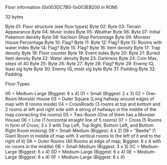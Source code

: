 Floor information (0x003DC7B0-0x003EB200 in ROM)

32 bytes

Byte 01: Floor structure (see floor types)
Byte 02:
Byte 03: Terrain Appearance
Byte 04: Music index
Byte 05: Weather
Byte 06:
Byte 07: Initial Pokemon density
Byte 08: Kecleon Shop Percentage
Byte 09: Monster House Percentage
Byte 10: Flag?
Byte 11:
Byte 12: Flag?
Byte 13: Rooms with water index
Byte 14: Flag?
Byte 15: Flag?
Byte 16: Item density
Byte 17: Trap density
Byte 18: Floor counter
Byte 19: Event index
Byte 20:
Byte 21: Buried Item density
Byte 22: Water density
Byte 23: Darkness
Byte 24: Coin Max, steps of 40
Byte 25:
Byte 26:
Byte 27:
Byte 28: Flag?
Byte 29: Enemy IQ, least sig byte
Byte 30: Enemy IQ, most sig byte
Byte 31: Padding
Byte 32: Padding

Floor Types 

00 = Medium-Large (Biggest: 6 x 4)
01 = Small (Biggest: 2 x 3)
02 = One-Room Monster House
03 = Outer Square (Long hallway around edges of map with 8 rooms inside)
04 = CrossRoads (3 rooms at top and bottom and 2 rooms at left and right side with a string of hallways in the middle of the map connecting the rooms)
05 = Two-Room (One of them has a Monster House)
06 = Line (1 horizontal straight line of 5 rooms)
07 = Cross (5 Rooms in form of Cross; 3 x 3 with Top Left, Top Right, Bottom Left, and Bottom Right Room missing)
08 = Small-Medium (Biggest: 4 x 2)
09 = "Beetle" (1 Giant Room in middle of map with 3 vertical rooms to the left of it and to the right of it)
0A = Outer Rooms (All Rooms at edge of map; Biggest: 6 x 4 with no rooms in the middle)
0B = Small-Medium (Biggest: 3 x 3)
0C = Medium-Large (Biggest: 6 x 4)
0D = Medium-Large (Biggest: 6 x 4)
0E = Medium-Large (Biggest: 6 x 4)
0F = Medium-Large (Biggest: 6 x 4)

